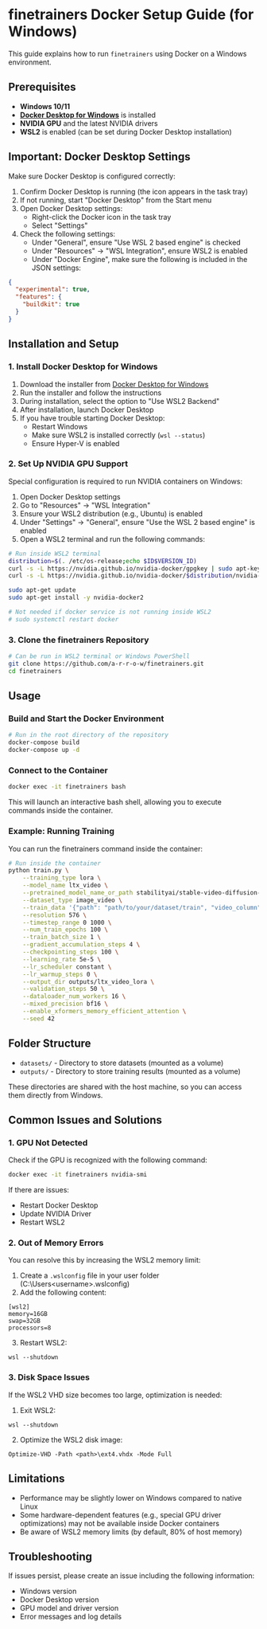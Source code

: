 # finetrainers Docker Setup Guide (for Windows)

This guide explains how to run `finetrainers` using Docker on a Windows environment.

## Prerequisites

- **Windows 10/11**
- **[Docker Desktop for Windows](https://www.docker.com/products/docker-desktop/)** is installed
- **NVIDIA GPU** and the latest NVIDIA drivers
- **WSL2** is enabled (can be set during Docker Desktop installation)

## Important: Docker Desktop Settings

Make sure Docker Desktop is configured correctly:

1. Confirm Docker Desktop is running (the icon appears in the task tray)
2. If not running, start "Docker Desktop" from the Start menu
3. Open Docker Desktop settings:
   - Right-click the Docker icon in the task tray
   - Select "Settings"
4. Check the following settings:
   - Under "General", ensure "Use WSL 2 based engine" is checked
   - Under "Resources" → "WSL Integration", ensure WSL2 is enabled
   - Under "Docker Engine", make sure the following is included in the JSON settings:
```json
{
  "experimental": true,
  "features": {
    "buildkit": true
  }
}
```

## Installation and Setup

### 1. Install Docker Desktop for Windows

1. Download the installer from [Docker Desktop for Windows](https://www.docker.com/products/docker-desktop/)
2. Run the installer and follow the instructions
3. During installation, select the option to "Use WSL2 Backend"
4. After installation, launch Docker Desktop
5. If you have trouble starting Docker Desktop:
   - Restart Windows
   - Make sure WSL2 is installed correctly (`wsl --status`)
   - Ensure Hyper-V is enabled

### 2. Set Up NVIDIA GPU Support

Special configuration is required to run NVIDIA containers on Windows:

1. Open Docker Desktop settings
2. Go to "Resources" → "WSL Integration"
3. Ensure your WSL2 distribution (e.g., Ubuntu) is enabled
4. Under "Settings" → "General", ensure "Use the WSL 2 based engine" is enabled
5. Open a WSL2 terminal and run the following commands:

```bash
# Run inside WSL2 terminal
distribution=$(. /etc/os-release;echo $ID$VERSION_ID)
curl -s -L https://nvidia.github.io/nvidia-docker/gpgkey | sudo apt-key add -
curl -s -L https://nvidia.github.io/nvidia-docker/$distribution/nvidia-docker.list | sudo tee /etc/apt/sources.list.d/nvidia-docker.list

sudo apt-get update
sudo apt-get install -y nvidia-docker2

# Not needed if docker service is not running inside WSL2
# sudo systemctl restart docker
```

### 3. Clone the finetrainers Repository

```bash
# Can be run in WSL2 terminal or Windows PowerShell
git clone https://github.com/a-r-r-o-w/finetrainers.git
cd finetrainers
```

## Usage

### Build and Start the Docker Environment

```bash
# Run in the root directory of the repository
docker-compose build
docker-compose up -d
```

### Connect to the Container

```bash
docker exec -it finetrainers bash
```

This will launch an interactive bash shell, allowing you to execute commands inside the container.

### Example: Running Training

You can run the finetrainers command inside the container:

```bash
# Run inside the container
python train.py \
    --training_type lora \
    --model_name ltx_video \
    --pretrained_model_name_or_path stabilityai/stable-video-diffusion-img2vid-xt \
    --dataset_type image_video \
    --train_data '{"path": "path/to/your/dataset/train", "video_column": "video", "caption_column": "text"}' \
    --resolution 576 \
    --timestep_range 0 1000 \
    --num_train_epochs 100 \
    --train_batch_size 1 \
    --gradient_accumulation_steps 4 \
    --checkpointing_steps 100 \
    --learning_rate 5e-5 \
    --lr_scheduler constant \
    --lr_warmup_steps 0 \
    --output_dir outputs/ltx_video_lora \
    --validation_steps 50 \
    --dataloader_num_workers 16 \
    --mixed_precision bf16 \
    --enable_xformers_memory_efficient_attention \
    --seed 42
```

## Folder Structure

- `datasets/` - Directory to store datasets (mounted as a volume)
- `outputs/` - Directory to store training results (mounted as a volume)

These directories are shared with the host machine, so you can access them directly from Windows.

## Common Issues and Solutions

### 1. GPU Not Detected

Check if the GPU is recognized with the following command:

```bash
docker exec -it finetrainers nvidia-smi
```

If there are issues:
- Restart Docker Desktop
- Update NVIDIA Driver
- Restart WSL2

### 2. Out of Memory Errors

You can resolve this by increasing the WSL2 memory limit:

1. Create a `.wslconfig` file in your user folder (C:\Users\<username>\.wslconfig)
2. Add the following content:
```
[wsl2]
memory=16GB
swap=32GB
processors=8
```
3. Restart WSL2:
```
wsl --shutdown
```

### 3. Disk Space Issues

If the WSL2 VHD size becomes too large, optimization is needed:

1. Exit WSL2:
```
wsl --shutdown
```
2. Optimize the WSL2 disk image:
```
Optimize-VHD -Path <path>\ext4.vhdx -Mode Full
```

## Limitations

- Performance may be slightly lower on Windows compared to native Linux
- Some hardware-dependent features (e.g., special GPU driver optimizations) may not be available inside Docker containers
- Be aware of WSL2 memory limits (by default, 80% of host memory)

## Troubleshooting

If issues persist, please create an issue including the following information:
- Windows version
- Docker Desktop version
- GPU model and driver version
- Error messages and log details